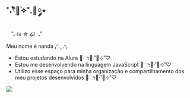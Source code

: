 ## ˚˖𓍢ִ໋🌷͙֒✧˚.🎀༘⋆ 
⠀
˚₊‧꒰ა ☆ ໒꒱ ‧₊˚⠀⠀⠀

Meu nome é nanda ₍ᐢ. ̫ .ᐢ₎

- Estou estudando na Alura 🍰ೀ🍨‧˚🎀⊹˚♡
- Estou me desenvolvendo na linguagem JavaScript 🍰ೀ🍨‧˚🎀⊹˚♡
- Utilizo esse espaço para minha organização e compartilhamento dos meu projetos desenvolvidos 🍰ೀ🍨‧˚🎀⊹˚♡

![](https://media1.tenor.com/m/OOec313ZvlwAAAAC/my-melody-hello-kitty.gif)
